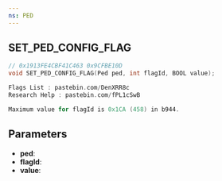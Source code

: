 ```yaml
---
ns: PED
---
```

## SET_PED_CONFIG_FLAG

```c
// 0x1913FE4CBF41C463 0x9CFBE10D
void SET_PED_CONFIG_FLAG(Ped ped, int flagId, BOOL value);
```

```c
Flags List : pastebin.com/DenXRR8c
Research Help : pastebin.com/fPL1cSwB

Maximum value for flagId is 0x1CA (458) in b944.
```

## Parameters
* **ped**: 
* **flagId**: 
* **value**: 

